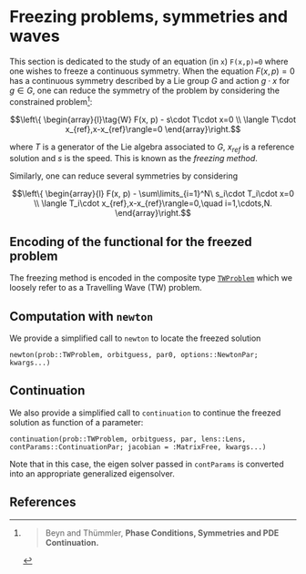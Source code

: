 # Freezing problems, symmetries and waves

This section is dedicated to the study of an equation (in `x`) `F(x,p)=0` where one wishes to freeze a continuous symmetry. When the equation $F(x, p) = 0$ has a continuous symmetry described by a Lie group $G$ and action $g\cdot x$ for $g\in G$, one can reduce the symmetry of the problem by considering the constrained problem[^Beyn]:

$$\left\{
\begin{array}{l}\tag{W}
F(x, p) - s\cdot T\cdot x=0 \\
\langle T\cdot x_{ref},x-x_{ref}\rangle=0
\end{array}\right.$$

where $T$ is a generator of the Lie algebra associated to $G$, $x_{ref}$ is a reference solution and $s$ is the speed. This is known as the *freezing method*.

Similarly, one can reduce several symmetries by considering

$$\left\{
\begin{array}{l}
F(x, p) - \sum\limits_{i=1}^N\ s_i\cdot T_i\cdot x=0 \\
\langle T_i\cdot x_{ref},x-x_{ref}\rangle=0,\quad i=1,\cdots,N.
\end{array}\right.$$


## Encoding of the functional for the freezed problem

The freezing method is encoded in the composite type [`TWProblem`](@ref) which we loosely refer to as a Travelling Wave (TW) problem.

## Computation with `newton`

We provide a simplified call to `newton` to locate the freezed solution

```
newton(prob::TWProblem, orbitguess, par0, options::NewtonPar; kwargs...)
```

## Continuation

We also provide a simplified call to `continuation` to continue the freezed solution as function of a parameter:

```
continuation(prob::TWProblem, orbitguess, par, lens::Lens, contParams::ContinuationPar; jacobian = :MatrixFree, kwargs...)
```

Note that in this case, the eigen solver passed in `contParams` is converted into an appropriate generalized eigensolver.

## References

[^Beyn]:> Beyn and Thümmler, **Phase Conditions, Symmetries and PDE Continuation.**
